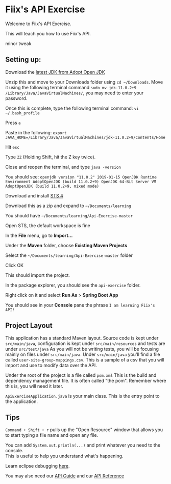 # Fiix's API Exercise
Welcome to Fiix's API Exercise.

This will teach you how to use Fiix's API.

minor tweak

## Setting up:

Download the [latest JDK from Adopt Open JDK](https://adoptopenjdk.net/?variant=openjdk11&jvmVariant=hotspot)

Unzip this and move to your Downloads folder using `cd ~/Downloads`.  Move it using the following terminal command `sudo mv jdk-11.0.2+9 /Library/Java/JavaVirtualMachines/`, you may need to enter your password.

Once this is complete, type the following terminal command: `vi ~/.bash_profile`

Press `a`

Paste in the following: `export JAVA_HOME=/Library/Java/JavaVirtualMachines/jdk-11.0.2+9/Contents/Home`

Hit `esc`

Type `ZZ` (Holding Shift, hit the Z key twice).

Close and reopen the terminal, and type `java -version`

You should see:
`openjdk version "11.0.2" 2019-01-15
OpenJDK Runtime Environment AdoptOpenJDK (build 11.0.2+9)
OpenJDK 64-Bit Server VM AdoptOpenJDK (build 11.0.2+9, mixed mode)`

Download and install [STS 4](https://download.springsource.com/release/STS4/4.2.0.RELEASE/dist/e4.11/spring-tool-suite-4-4.2.0.RELEASE-e4.11.0-macosx.cocoa.x86_64.dmg)

Download this as a zip and expand to `~/Documents/learning`

You should have `~/Documents/learning/Api-Exercise-master`

Open STS, the default workspace is fine

In the **File** menu, go to **Import...**

Under the **Maven** folder, choose **Existing Maven Projects**

Select the `~/Documents/learning/Api-Exercise-master` folder

Click OK

This should import the project.

In the package explorer, you should see the `api-exercise` folder.

Right click on it and select **Run As** > **Spring Boot App**

You should see in your **Console** pane the phrase `I am learning Fiix's API!`

## Project Layout

This application has a standard Maven layout.  Source code is kept under `src/main/java`, 
configuration is kept under `src/main/resources` and tests are under `src/test/java`  As 
you will not be writing tests, you will be focusing mainly 
on files under `src/main/java`.  Under `src/main/java` you'll find a file called `user-site-group-mappings.csv`. 
 This is a sample of a csv that you will import and use to modify data over the API.

Under the root of the project is a file called `pom.xml`  This is the build and dependency 
management file.  It is often called "the pom".  Remember where this is, you will need it later.

`ApiExerciseApplication.java` is your main class.  This is the entry point to the application.

## Tips

`Command + Shift + r` pulls up the "Open Resource" window that allows you to start typing 
a file name and open any file.

You can add `System.out.println(...)` and print whatever you need to the console.  
This is useful to help you understand what's happening.

Learn eclipse debugging [here](https://www.eclipse.org/community/eclipse_newsletter/2017/june/article1.php).

You may also need our [API Guide](https://fiixlabs.github.io/api-documentation/guide.html) 
and our [API Reference](https://fiixlabs.github.io/api-documentation/)
 
